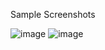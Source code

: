 Sample Screenshots

![image](https://github.com/mozbossx/Rajah-Tupas---Medical-Record-System/assets/119300898/eaa026f1-f9d4-4fb6-9ea0-fb4936b4781f)
![image](https://github.com/mozbossx/Rajah-Tupas---Medical-Record-System/assets/119300898/5694fff4-8188-433b-b753-0b3c69337e9c)
